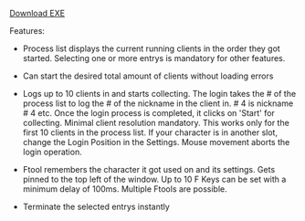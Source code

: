 [Download EXE](https://github.com/Immortal-Divine/Entropia_Dashboard/raw/refs/heads/main/Entropia%20Dashboard.exe)

Features:

- Process list displays the current running clients in the 
   order they got started.
   Selecting one or more entrys is mandatory for other features. 

- Can start the desired total amount of clients without
   loading errors

- Logs up to 10 clients in and starts collecting. 
   The login takes the # of the process list to log the # of 
   the nickname in the client in. # 4 is nickname # 4 etc.
   Once the login process is completed, it clicks on 'Start' 
   for collecting. Minimal client resolution mandatory.
   This works only for the first 10 clients in the process list.
   If your character is in another slot, change the Login 
   Position in the Settings.
   Mouse movement aborts the login operation.

- Ftool remembers the character it got used on and 
   its settings. Gets pinned to the top left of the window.
   Up to 10 F Keys can be set with a minimum delay
   of 100ms. Multiple Ftools are possible.

- Terminate the selected entrys instantly
